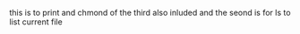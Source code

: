 this is to print and chmond of the third also inluded and the seond
 is for ls to list current file
